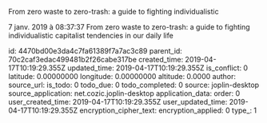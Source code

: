 From zero waste to zero-trash: a guide to fighting individualistic

7 janv. 2019 à 08:37:37
From zero waste to zero-trash: a guide to fighting individualistic
capitalist tendencies in our daily life


id: 4470bd00e3da4c7fa61389f7a7ac3c89
parent_id: 70c2caf3edac499481b2f26cabe317be
created_time: 2019-04-17T10:19:29.355Z
updated_time: 2019-04-17T10:19:29.355Z
is_conflict: 0
latitude: 0.00000000
longitude: 0.00000000
altitude: 0.0000
author: 
source_url: 
is_todo: 0
todo_due: 0
todo_completed: 0
source: joplin-desktop
source_application: net.cozic.joplin-desktop
application_data: 
order: 0
user_created_time: 2019-04-17T10:19:29.355Z
user_updated_time: 2019-04-17T10:19:29.355Z
encryption_cipher_text: 
encryption_applied: 0
type_: 1